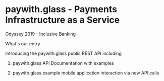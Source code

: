 # paywith.glass - Payments Infrastructure as a Service

Odyssey 2019 - Inclusive Banking

What's our entry

Introducing the paywith.glass public REST API including

1. paywith.glass API Documentation with examples

2. paywith.glass example mobile application interaction via new API calls
